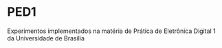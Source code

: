 # PED1
Experimentos implementados na matéria de Prática de Eletrônica Digital 1 da Universidade de Brasília

